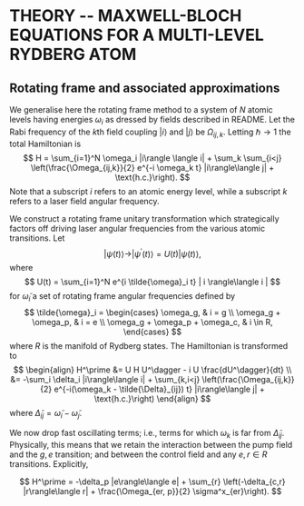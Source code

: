 # THEORY -- MAXWELL-BLOCH EQUATIONS FOR A MULTI-LEVEL RYDBERG ATOM

## Rotating frame and associated approximations

We generalise here the rotating frame method to a system of $N$ atomic levels having energies $\omega_i$ as dressed by fields described in README. Let the Rabi frequency of the $k\text{th}$ field coupling $|i\rangle$ and $|j\rangle$ be $\Omega_{ij,k}$. Letting $\hbar\rightarrow 1$ the total Hamiltonian is
$$
H = \sum_{i=1}^N \omega_i |i\rangle \langle i| + \sum_k \sum_{i<j} \left(\frac{\Omega_{ij,k}}{2} e^{-i \omega_k t} |i\rangle\langle j| + \text{h.c.}\right).
$$
Note that a subscript $i$ refers to an atomic energy level, while a subscript $k$ refers to a laser field angular frequency.

We construct a rotating frame unitary transformation which strategically factors off driving laser angular frequencies from the various atomic transitions. Let
$$
|\psi(t)\rangle \rightarrow |\psi^\prime(t)\rangle = U(t) |\psi(t)\rangle,
$$
where
$$
U(t) = \sum_{i=1}^N e^{i \tilde{\omega}_i t} | i \rangle\langle i |
$$
for $\tilde{\omega}_i$ a set of rotating frame angular frequencies defined by
$$
\tilde{\omega}_i =
\begin{cases}
\omega_g, & i = g \\
\omega_g + \omega_p, & i = e \\
\omega_g + \omega_p + \omega_c, & i \in R,
\end{cases}
$$
where $R$ is the manifold of Rydberg states. The Hamiltonian is transformed to
$$
\begin{align}
H^\prime &= U H U^\dagger - i U \frac{dU^\dagger}{dt} \\
&= -\sum_i \delta_i |i\rangle\langle i| + \sum_{k,i<j} \left(\frac{\Omega_{ij,k}}{2} e^{-i(\omega_k - \tilde{\Delta}_{ij}) t} |i\rangle\langle j| + \text{h.c.}\right)
\end{align}
$$
where $\tilde{\Delta}_{ij} = \tilde{\omega}_i - \tilde{\omega}_j$.

We now drop fast oscillating terms; i.e., terms for which $\omega_k$ is far from $\tilde{\Delta}_{ij}$. Physically, this means that we retain the interaction between the pump field and the $g,e$ transition; and between the control field and any $e,r\in R$ transitions. Explicitly,

$$
H^\prime = -\delta_p |e\rangle\langle e| + \sum_{r} \left(-\delta_{c,r} |r\rangle\langle r| + \frac{\Omega_{er, p}}{2} \sigma^x_{er}\right).
$$
